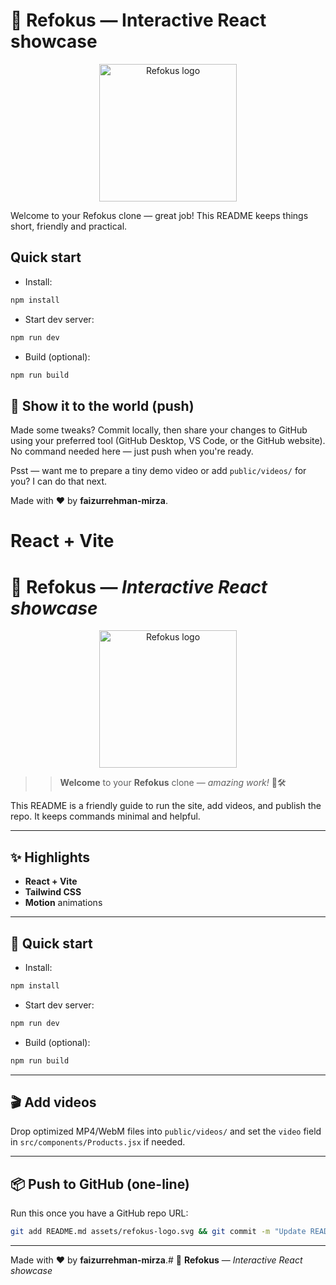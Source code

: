 # 🎉 Refokus — Interactive React showcase

<p align="center">
  <img src="./assets/refokus-logo.svg" alt="Refokus logo" width="220" />
</p>

Welcome to your Refokus clone — great job! This README keeps things short, friendly and practical.

## Quick start

- Install:

```bash
npm install
```

- Start dev server:

```bash
npm run dev
```

- Build (optional):

```bash
npm run build
```


## 🚀 Show it to the world (push)

Made some tweaks? Commit locally, then share your changes to GitHub using your preferred tool (GitHub Desktop, VS Code, or the GitHub website). No command needed here — just push when you're ready.

Psst — want me to prepare a tiny demo video or add `public/videos/` for you? I can do that next.

Made with ❤️ by **faizurrehman-mirza**.
# React + Vite

# 🎉 **Refokus** — _Interactive React showcase_

<p align="center">
  <img src="./assets/refokus-logo.svg" alt="Refokus logo" width="220" />
</p>

>> **Welcome** to your **Refokus** clone — *amazing work!* 🎨🛠️

This README is a friendly guide to run the site, add videos, and publish the repo. It keeps commands minimal and helpful.

---

## ✨ Highlights

- **React + Vite**
- **Tailwind CSS**
- **Motion** animations

---

## 🚀 Quick start

- Install:

```bash
npm install
```

- Start dev server:

```bash
npm run dev
```

- Build (optional):

```bash
npm run build
```

---

## 🎬 Add videos

Drop optimized MP4/WebM files into `public/videos/` and set the `video` field in `src/components/Products.jsx` if needed.

---

## 📦 Push to GitHub (one-line)

Run this once you have a GitHub repo URL:

```bash
git add README.md assets/refokus-logo.svg && git commit -m "Update README" && git push
```

---

Made with ❤️ by **faizurrehman-mirza**.# 🎉 **Refokus** — _Interactive React showcase_

